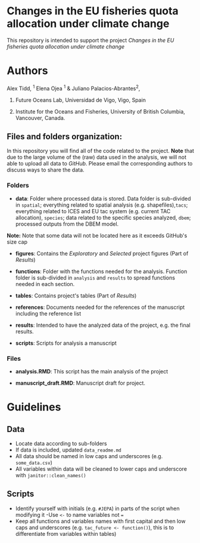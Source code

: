 
# Changes in the EU fisheries quota allocation under climate change

This repository is intended to support the project *Changes in the EU fisheries quota allocation under climate change*

# Authors 

Alex Tidd, <sup>1</sup> Elena Ojea <sup>1</sup> & Juliano Palacios-Abrantes<sup>2</sup>, 

1. Future Oceans Lab, Universidad de Vigo, Vigo, Spain

2. Institute for the Oceans and Fisheries, University of British Columbia, Vancouver, Canada.

## Files and folders organization:

In this repository you will find all of the code related to the project. **Note** that due to the large volume of the (raw) data used in the analysis, we will not able to upload all data to *GitHub*. Please email the corresponding authors to discuss ways to share the data.

### Folders

- **data**: Folder where processed data is stored. Data folder is sub-divided in `spatial`; everything related to spatial analysis (e.g. shapefiles),`tacs`; everything related to ICES and EU tac system (e.g. current TAC allocation), `species`; data related to the specific species analyzed, `dbem`; processed outputs from the DBEM model.

**Note:** Note that some data will not be located here as it exceeds GitHub's size cap


- **figures**: Contains the *Exploratory* and *Selected* project figures (Part of *Results*)

- **functions**: Folder with the functions needed for the analysis. Function folder is sub-divided in `analysis` and `results` to spread functions needed in each section. 

- **tables**: Contains project's tables (Part of *Results*)

- **references**: Documents needed for the references of the manuscript including the reference list

- **results**: Intended to have the analyzed data of the project, e.g. the final results.

- **scripts**: Scripts for analysis a manuscript

### Files

- **analysis.RMD**: This script has the main analysis of the project

- **manuscript_draft.RMD**: Manuscript draft for project.

# Guidelines

## Data
- Locate data according to sub-folders
- If data is included, updated `data_readme.md`
- All data should be named in low caps and underscores (e.g. `some_data.csv`)
- All variables within data will be cleaned to lower caps and underscore with `janitor::clean_names()`

## Scripts

- Identify yourself with initials (e.g. `#JEPA`) in parts of the script when modifying it
-Use `<-` to name variables not `=`
- Keep all functions and variables names with first capital and then low caps and underscores (e.g. `tac_future <- function()`), this is to differentiate from variables within tables)
